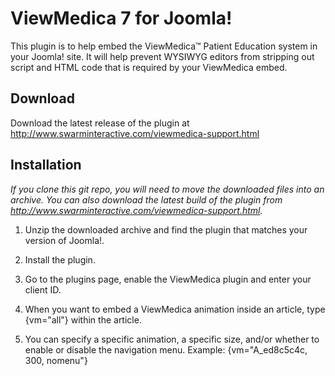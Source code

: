 # ViewMedica 7 for Joomla!

This plugin is to help embed the ViewMedica™ Patient Education system in your Joomla! site. It will help prevent WYSIWYG editors from stripping out script and HTML code that is required by your ViewMedica embed.

## Download

Download the latest release of the plugin at http://www.swarminteractive.com/viewmedica-support.html

## Installation

*If you clone this git repo, you will need to move the downloaded files into an archive. You can also download the latest build of the plugin from http://www.swarminteractive.com/viewmedica-support.html.*

1. Unzip the downloaded archive and find the plugin that matches your version of Joomla!.

2. Install the plugin.

3. Go to the plugins page, enable the ViewMedica plugin and enter your client ID.

4. When you want to embed a ViewMedica animation inside an article, type {vm="all"} within the article.

5. You can specify a specific animation, a specific size, and/or whether to enable or disable the navigation menu. Example: {vm="A_ed8c5c4c, 300, nomenu"}